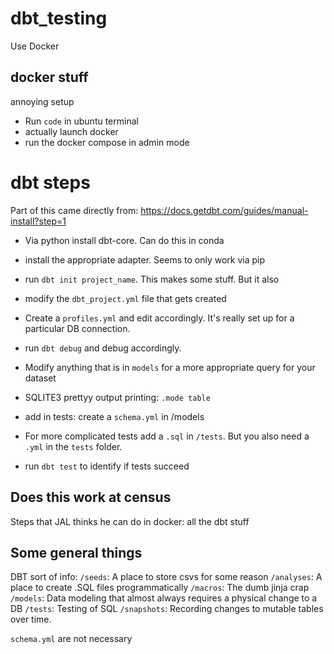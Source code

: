 # dbt_testing
Use Docker

## docker stuff

annoying setup
- Run `code` in ubuntu terminal
- actually launch docker
- run the docker compose in admin mode
# dbt steps
Part of this came directly from:
https://docs.getdbt.com/guides/manual-install?step=1

- Via python install dbt-core. Can do this in conda
- install the appropriate adapter. Seems to only work via pip

- run `dbt init project_name`. This makes some stuff. But it also 

- modify the `dbt_project.yml` file that gets created

- Create a `profiles.yml` and edit accordingly. It's really set up for a particular DB connection.

- run `dbt debug` and debug accordingly.

- Modify anything that is in `models` for a more appropriate query for your dataset

- SQLITE3 prettyy output printing: `.mode table`

- add in tests: create a `schema.yml` in /models

- For more complicated tests add a `.sql` in `/tests`. But you also need a `.yml` in the `tests` folder.

- run `dbt test` to identify if tests succeed

## Does this work at census

Steps that JAL thinks he can do in docker: all the dbt stuff

## Some general things

DBT sort of info:
`/seeds`: A place to store csvs for some reason
`/analyses`: A place to create .SQL files programmatically
`/macros`: The dumb jinja crap 
`/models`: Data modeling that almost always requires a physical change to a DB
`/tests`: Testing of SQL
`/snapshots`: Recording changes to mutable tables over time. 

`schema.yml` are not necessary